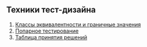 ## Техники тест-дизайна
1. [Классы эквивалентности и граничные значения]()
2. [Попарное тестирование]()
3. [Таблица принятия решений]()
